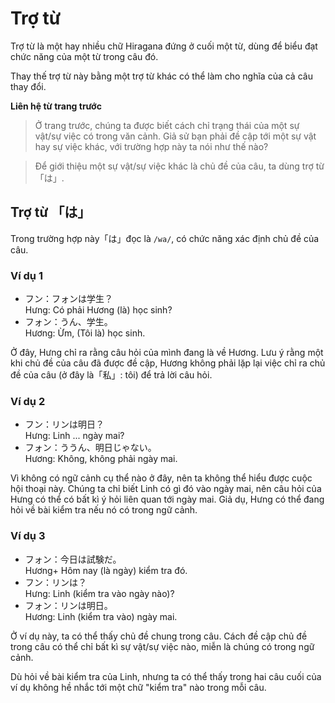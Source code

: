 # Trợ từ

Trợ từ là một hay nhiều chữ Hiragana đứng ở cuối một từ, dùng để biểu đạt chức năng của một từ trong câu đó.

Thay thế trợ từ này bằng một trợ từ khác có thể làm cho nghĩa của cả câu thay đổi.

**Liên hệ từ trang trước** <br/>

> Ở trang trước, chúng ta được biết cách chỉ trạng thái của một sự vật/sự việc có trong văn cảnh. Giả sử bạn phải đề cập tới một sự vật hay sự việc khác, với trường hợp này ta nói như thế nào?

> Để giới thiệu một sự vật/sự việc khác là chủ đề của câu, ta dùng trợ từ 「は」.

## Trợ từ 「は」

Trong trường hợp này「は」đọc là `/wa/`, có chức năng xác định chủ đề của câu.

### Ví dụ 1

- フン：フォンは学生？<br/>
  Hưng: Có phải Hương (là) học sinh?
- フォン：うん、学生。<br/>
  Hương: Ừm, (Tôi là) học sinh.

Ở đây, Hưng chỉ ra rằng câu hỏi của mình đang là về Hương. Lưu ý rằng một khi chủ đề của câu đã được đề cập, Hương không phải lặp lại việc chỉ ra chủ đề của câu (ở đây là「私」: tôi) để trả lời câu hỏi.

### Ví dụ 2

- フン：リンは明日？<br/>
  Hưng: Linh ... ngày mai?
- フォン：ううん、明日じゃない。<br/>
  Hương: Không, không phải ngày mai.

Vì không có ngữ cảnh cụ thể nào ở đây, nên ta không thể hiểu được cuộc hội thoại này. Chúng ta chỉ biết Linh có gì đó vào ngày mai, nên câu hỏi của Hưng có thể có bất kì ý hỏi liên quan tới ngày mai. Giả dụ, Hưng có thể đang hỏi về bài kiểm tra nếu nó có trong ngữ cảnh.

### Ví dụ 3

- フォン：今日は試験だ。<br/>
  Hương+ Hôm nay (là ngày) kiểm tra đó.
- フン：リンは？<br/>
  Hưng: Linh (kiểm tra vào ngày nào)?
- フォン：リンは明日。<br/>
  Hương: Linh (kiểm tra vào) ngày mai.

Ở ví dụ này, ta có thể thấy chủ đề chung trong câu. Cách đề cập chủ đề trong câu có thể chỉ bất kì sự vật/sự việc nào, miễn là chúng có trong ngữ cảnh.

Dù hỏi về bài kiểm tra của Linh, nhưng ta có thể thấy trong hai câu cuối của ví dụ không hề nhắc tới một chữ "kiểm tra" nào trong mỗi câu.

